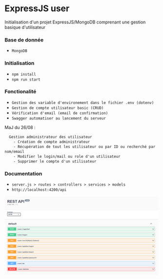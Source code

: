 # ExpressJS user

Initialisation d'un projet ExpressJS/MongoDB comprenant une gestion basique d'utilisateur

### Base de donnée

- ```MongoDB```

### Initialisation

- ```npm install```
- ```npm run start```

### Fonctionalité

- ```Gestion des variable d'environement dans le fichier .env (dotenv)```
- ```Gestion de compte utilisateur basic (CRUD)```
- ```Vérification d'email (email de confirmation)```
- ```Swagger automatiser au lancement du serveur```
  
 MaJ du 26/08 :
```
  Gestion administrateur des utilisateur
    - Création de compte administrateur
    - Récupération de tout les utilisateur ou par ID ou recherché par nom/email
    - Modifier le login/mail ou role d'un utilisateur
    - Supprimer le compte d'un utilisateur
```

### Documentation

- ```server.js > routes > controllers > services > models```
- ```http://localhost:4200/api```

![Documentation Image](assets/swaggerView.png)

